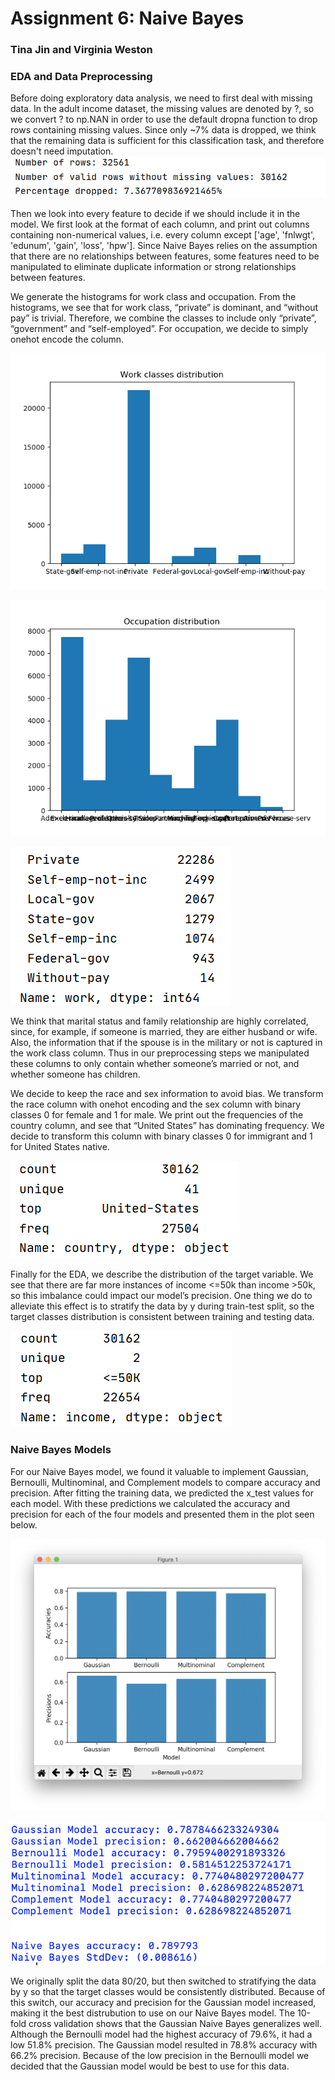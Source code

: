 # Assignment 6: Naive Bayes
### Tina Jin and Virginia Weston

### EDA and Data Preprocessing
Before doing exploratory data analysis, we need to first deal with missing data. In the adult income dataset, the missing values are denoted by ?, so we convert ? to np.NAN in order to use the default dropna function to drop rows containing missing values. Since only ~7% data is dropped, we think that the remaining data is sufficient for this classification task, and therefore doesn't need imputation. 
![](/images/Dropna.png)

Then we look into every feature to decide if we should include it in the model. We first look at the format of each column, and print out columns containing non-numerical values, i.e. every column except ['age', 'fnlwgt', 'edunum', 'gain', 'loss', 'hpw']. Since Naive Bayes relies on the assumption that there are no relationships between features, some features need to be manipulated to eliminate duplicate information or strong relationships between features.

We generate the histograms for work class and occupation. From the histograms, we see that for work class, “private” is dominant, and “without pay” is trivial. Therefore, we combine the classes to include only “private”, “government” and “self-employed”. For occupation, we decide to simply onehot encode the column. 

![](/images/Figure_1.png)

![](/images/Figure_2.png)

![](/images/Work.png)

We think that marital status and family relationship are highly correlated, since, for example, if someone is married, they are either husband or wife. Also, the information that if the spouse is in the military or not is captured in the work class column. Thus in our preprocessing steps we manipulated these columns to only contain whether someone’s married or not, and whether someone has children.

We decide to keep the race and sex information to avoid bias. We transform the race column with onehot encoding and the sex column with binary classes 0 for female and 1 for male. We print out the frequencies of the country column, and see that “United States” has dominating frequency. We decide to transform this column with binary classes 0 for immigrant and 1 for United States native.

![](/images/Country.png)

Finally for the EDA, we describe the distribution of the target variable. We see that there are far more instances of income <=50k than income >50k, so this imbalance could impact our model’s precision. One thing we do to alleviate this effect is to stratify the data by y during train-test split, so the target classes distribution is consistent between training and testing data.

![](/images/Income.png)

### Naive Bayes Models
For our Naive Bayes model, we found it valuable to implement Gaussian, Bernoulli, Multinominal, and Complement models to compare accuracy and precision. After fitting the training data, we predicted the x_test values for each model. With these predictions we calculated the accuracy and precision for each of the four models and presented them in the plot seen below. 

![](/images/plot.png)

![](/images/results.png)

We originally split the data 80/20, but then switched to stratifying the data by y so that the target classes would be consistently distributed. Because of this switch, our accuracy and precision for the Gaussian model increased, making it the best distrubution to use on our Naive Bayes model. The 10-fold cross validation shows that the Gaussian Naive Bayes generalizes well. Although the Bernoulli model had the highest accuracy of 79.6%, it had a low 51.8% precision. The Gaussian model resulted in 78.8% accuracy with 66.2% precision. Because of the low precision in the Bernoulli model we decided that the Gaussian model would be best to use for this data. 
